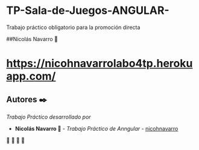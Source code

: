 # TP-Sala-de-Juegos-ANGULAR-
Trabajo práctico obligatorio para la promoción directa

##Nicolás Navarro 🚀


# https://nicohnavarrolabo4tp.herokuapp.com/

## Autores ✒️

_Trabajo Práctico desarrollado por_

* **Nicolás Navarro 🚀** - *Trabajo Práctico de Anngular* - [nicohnavarro](https://github.com/nicohnavarro)

 🍺  🍺  🍺  🍺 


